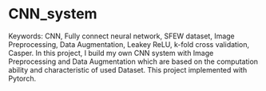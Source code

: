 # CNN_system
Keywords: CNN, Fully connect neural network, SFEW dataset, Image Preprocessing, Data Augmentation, Leakey ReLU, k-fold cross validation, Casper. In this project, I build my own CNN system with Image Preprocessing and Data Augmentation which are based on the computation ability and characteristic of used Dataset. This project implemented with Pytorch.
